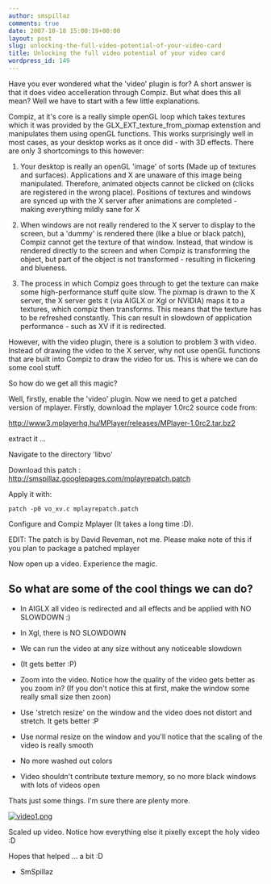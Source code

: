 ```yaml
---
author: smspillaz
comments: true
date: 2007-10-18 15:00:19+00:00
layout: post
slug: unlocking-the-full-video-potential-of-your-video-card
title: Unlocking the full video potential of your video card
wordpress_id: 149
---
```


Have you ever wondered what the 'video' plugin is for? A short answer is that it does video accelleration through Compiz. But what does this all mean? Well we have to start with a few little explanations.

Compiz, at it's core is a really simple openGL loop which takes textures which it was provided by the GLX_EXT_texture_from_pixmap extenstion and manipulates them using openGL functions. This works surprisingly well in most cases, as your desktop works as it once did - with 3D effects. There are only 3 shortcomings to this however:



	
  1. Your desktop is really an openGL 'image' of sorts (Made up of textures and surfaces). Applications and X are unaware of this image being manipulated. Therefore, animated objects cannot be clicked on (clicks are registered in the wrong place). Positions of textures and windows are synced up with the X server after animations are completed - making everything mildly sane for X

	
  2. When windows are not really rendered to the X server to display to the screen, but a 'dummy' is rendered there (like a blue or black patch), Compiz cannot get the texture of that window. Instead, that window is rendered directly to the screen and when Compiz is transforming the object, but part of the object is not transformed - resulting in flickering and blueness.

	
  3. The process in which Compiz goes through to get the texture can make some high-performance stuff quite slow. The pixmap is drawn to the X server, the X server gets it (via AIGLX or Xgl or NVIDIA) maps it to a textures, which compiz then transforms. This means that the texture has to be refreshed constantly. This can result in slowdown of application performance - such as XV if it is redirected.


However, with the video plugin, there is a solution to problem 3 with video. Instead of drawing the video to the X server, why not use openGL functions that are built into Compiz to draw the video for us. This is where we can do some cool stuff.

So how do we get all this magic?

Well, firstly, enable the 'video' plugin. Now we need to get a patched version of mplayer. Firstly, download the mplayer 1.0rc2 source code from:

http://www3.mplayerhq.hu/MPlayer/releases/MPlayer-1.0rc2.tar.bz2

extract it ...

Navigate to the directory 'libvo'

Download this patch : http://smspillaz.googlepages.com/mplayrepatch.patch

Apply it with:

    
    patch -p0 vo_xv.c mplayrepatch.patch


Configure and Compiz Mplayer (It takes a long time :D).

EDIT: The patch is by David Reveman, not me. Please make note of this if you plan to package a patched mplayer

Now open up a video. Experience the magic.


## So what are some of the cool things we can do?





	
  * In AIGLX all video is redirected and all effects and be applied with NO SLOWDOWN :)

	
  * In Xgl, there is NO SLOWDOWN

	
  * We can run the video at any size without any noticeable slowdown

	
  * (It gets better :P)

	
  * Zoom into the video. Notice how the quality of the video gets better as you zoom in? (If you don't notice this at first, make the window some really small size then zoon)

	
  * Use 'stretch resize' on the window and the video does not distort and stretch. It gets better :P

	
  * Use normal resize on the window and you'll notice that the scaling of the video is really smooth

	
  * No more washed out colors

	
  * Video shouldn't contribute texture memory, so no more black windows with lots of videos open


Thats just some things. I'm sure there are plenty more.

[![video1.png](http://smspillaz.files.wordpress.com/2007/10/video1.png)](http://smspillaz.files.wordpress.com/2007/10/video1.png)

Scaled up video. Notice how everything else it pixelly except the holy video :D

Hopes that helped ... a bit :D

- SmSpillaz
